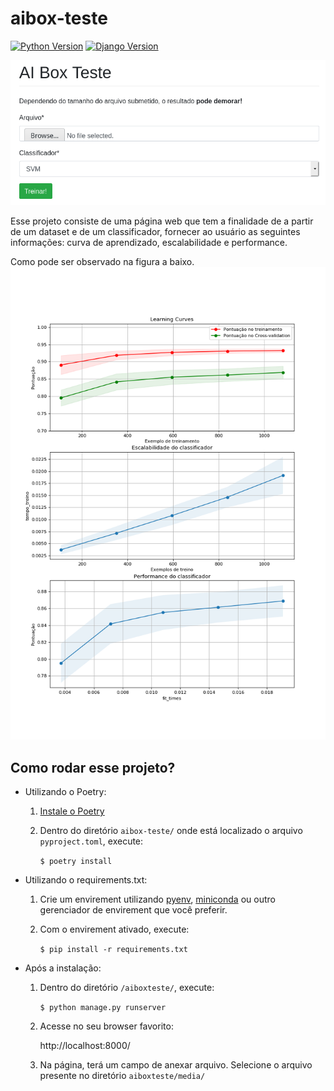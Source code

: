 # aibox-teste
[![Python Version](https://img.shields.io/badge/python-3.8.1-blue.svg)](https://img.shields.io/badge/python-3.7.3-blue.svg)
[![Django Version](https://img.shields.io/badge/django-3.0.2-green.svg)](https://img.shields.io/badge/django-3.0.2-green.svg)


![Screenshot](screenshot.png)

Esse projeto consiste de uma página web que tem a finalidade de a partir de um dataset e de um classificador, fornecer ao usuário as seguintes informações: curva de aprendizado, escalabilidade e performance.

Como pode ser observado na figura a baixo.
![plot](aiboxteste/aibox/static/plots/PhishingData_knn.png)


## Como rodar esse projeto?

* Utilizando o Poetry:
  
  1. [Instale o Poetry](https://python-poetry.org/docs/#installation)
  2. Dentro do diretório `aibox-teste/` onde está localizado o arquivo `pyproject.toml`, execute:
      
      `$ poetry install`


* Utilizando o requirements.txt:
  
  1. Crie um envirement utilizando [pyenv](https://github.com/pyenv/pyenv), [miniconda](https://docs.conda.io/en/latest/miniconda.html) ou outro gerenciador de envirement que você preferir.
  2. Com o envirement ativado, execute:
      
      `$ pip install -r requirements.txt`


* Após a instalação:
  
  1. Dentro do diretório `/aiboxteste/`, execute:
      
       `$ python manage.py runserver`
 
  2. Acesse no seu browser favorito:
        
        http://localhost:8000/
  
  3. Na página, terá um campo de anexar arquivo. Selecione o arquivo presente no diretório `aiboxteste/media/`
